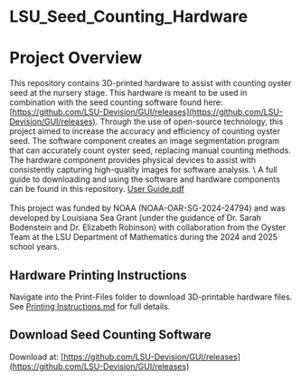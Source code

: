 # LSU_Seed_Counting_Hardware
# Project Overview
This repository contains 3D-printed hardware to assist with counting oyster seed at the nursery stage. This hardware is meant to be used in combination with the seed counting software found here: [https://github.com/LSU-Devision/GUI/releases](https://github.com/LSU-Devision/GUI/releases). Through the use of open-source technology, this project aimed to increase the accuracy and efficiency of counting oyster seed. The software component creates an image segmentation program that can accurately count oyster seed, replacing manual counting methods. The hardware component provides physical devices to assist with consistently capturing high-quality images for software analysis. \ 
A full guide to downloading and using the software and hardware components can be found in this repository. [User Guide.pdf](Seed%20Counting%20Software%20and%20Hardware.pdf) \
\
This project was funded by NOAA (NOAA-OAR-SG-2024-24794) and was developed by Louisiana Sea Grant (under the guidance of Dr. Sarah Bodenstein and Dr. Elizabeth Robinson) with collaboration from the Oyster Team at the LSU Department of Mathematics during the 2024 and 2025 school years.

## Hardware Printing Instructions
Navigate into the Print-Files folder to download 3D-printable hardware files.\
See [Printing Instructions.md](./Print-Files/Printing%20Instructions.md) for full details.

## Download Seed Counting Software
Download at: [https://github.com/LSU-Devision/GUI/releases](https://github.com/LSU-Devision/GUI/releases)
